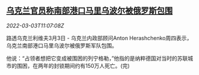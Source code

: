 <!--1646307063000-->
[乌克兰官员称南部港口马里乌波尔被俄罗斯包围](https://cn.reuters.com/article/ukraine-0303-thur-idCNKCS2L017T)
------

<div><i>2022-03-03T11:07:08Z</i></div><p>路透乌克兰利维夫3月3日 - 乌克兰内政部顾问Anton Herashchenko周四表示，乌克兰南部港口马里乌波尔被俄罗斯军队包围。</p><p>他说：“占领者想把它变成被围困的列宁格勒，”他指的是纳粹德国对当时的苏联城市的围困，在两年的封锁期间约有150万人死亡。(完)</p>
